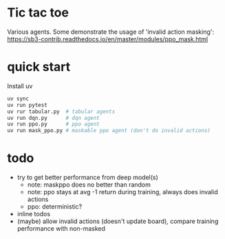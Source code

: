 # Tic tac toe

Various agents. Some demonstrate the usage of 'invalid action masking':
https://sb3-contrib.readthedocs.io/en/master/modules/ppo_mask.html

# quick start
Install uv

```sh
uv sync
uv run pytest
uv rur tabular.py  # tabular agents
uv run dqn.py      # dqn agent
uv run ppo.py      # ppo agent
uv run mask_ppo.py # maskable ppo agent (don't do invalid actions)
```

# todo
- try to get better performance from deep model(s)
    - note: maskppo does no better than random
    - note: ppo stays at avg -1 return during training, always does invalid actions
    - ppo: deterministic?
- inline todos
- (maybe) allow invalid actions (doesn't update board), compare training
  performance with non-masked

